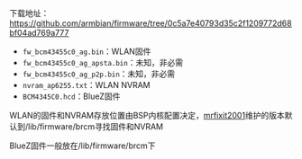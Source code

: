 下载地址：https://github.com/armbian/firmware/tree/0c5a7e40793d35c2f1209772d68bf04ad769a777

- `fw_bcm43455c0_ag.bin`：WLAN固件
- `fw_bcm43455c0_ag_apsta.bin`：未知，非必需
- `fw_bcm43455c0_ag_p2p.bin`：未知，非必需
- `nvram_ap6255.txt`：WLAN NVRAM
- `BCM4345C0.hcd`：BlueZ固件

WLAN的固件和NVRAM存放位置由BSP内核配置决定，[mrfixit2001](https://github.com/mrfixit2001/rockchip-kernel)维护的版本默认到/lib/firmware/brcm寻找固件和NVRAM

BlueZ固件一般放在/lib/firmware/brcm下

